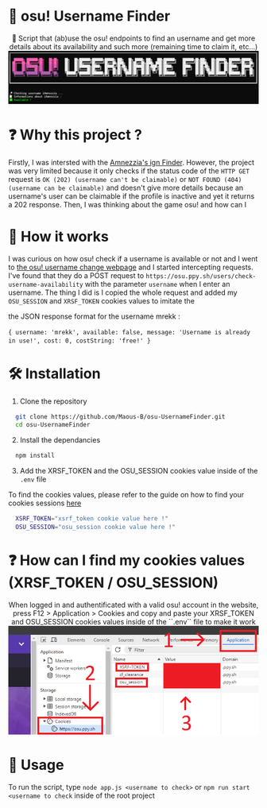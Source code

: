 
# 🔎 osu! Username Finder
<p align="center">
🔎 Script that (ab)use the osu! endpoints to find an username and get more details about its availability and such more (remaining time to claim it, etc...)

<img src="https://raw.githubusercontent.com/Maous-B/osu-UsernameFinder/master/pictures/Available.PNG" alt="Example">
</p>


# ❓ Why this project ? 

Firstly, I was intersted with the [Amnezzia's ign Finder](https://github.com/amnezziaa/ignFinder). However, the project was very limited because it only checks if the status code of the ``HTTP GET`` request is ``OK (202) (username can't be claimable)`` or ``NOT FOUND (404) (username can be claimable)`` and doesn't give more details because an username's user can be claimable if the profile is inactive and yet it returns a 202 response. Then, I was thinking about the game osu! and how can I 

# 📝 How it works
I was curious on how osu! check if a username is available or not and I went to [the osu! username change webpage](https://osu.ppy.sh/store/products/username-change) and I started intercepting requests. I've found that they do a POST request to ``https://osu.ppy.sh/users/check-username-availability`` with the parameter ``username`` when I enter an username. The thing I did is I copied the whole request and added my ``OSU_SESSION`` and ``XRSF_TOKEN`` cookies values to imitate the

the JSON response format for the username mrekk : 

``
{
  username: 'mrekk',
  available: false,
  message: 'Username is already in use!',
  cost: 0,
  costString: 'free!'
}
``

# 🛠️ Installation

1. Clone the repository

```bash
  git clone https://github.com/Maous-B/osu-UsernameFinder.git
  cd osu-UsernameFinder
```
    
2. Install the dependancies

```bash
  npm install
```
    
3. Add the XRSF_TOKEN and the OSU_SESSION cookies value inside of the ``.env`` file

To find the cookies values, please refer to the guide on how to find your cookies sessions [here](https://google.com)

```bash
  XSRF_TOKEN="xsrf_token cookie value here !"
  OSU_SESSION="osu_session cookie value here !"
```

# ❓ How can I find my cookies values (XRSF_TOKEN / OSU_SESSION)

<p align="center">
When logged in and authentificated with a valid osu! account in the website, press F12 > Application > Cookies and copy and paste your XRSF_TOKEN and OSU_SESSION cookies values inside of the ``.env`` file to make it work
<img src="https://github.com/Maous-B/osu-UsernameFinder/blob/master/pictures/Chrome%20WebDev%20Tools.png?raw=true" alt="Tutorial on how to find cookies sessions">
</p>

# 📖 Usage 

To run the script, type ``node app.js <username to check>`` or ``npm run start <username to check`` inside of the root project
